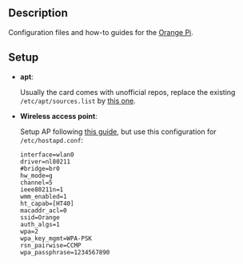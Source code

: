 Description
-----------

Configuration files and how-to guides for the [Orange Pi](http://www.orangepi.org/).

Setup
-----

* **apt**: 

   Usually the card comes with unofficial repos, replace the existing `/etc/apt/sources.list` by [this one](sources.list).

* **Wireless access point**: 

   Setup AP following [this guide](https://github.com/luiscarlosgph/how-to/tree/main/access_point), but use this configuration for `/etc/hostapd.conf`:

   ```
   interface=wlan0
   driver=nl80211
   #bridge=br0
   hw_mode=g
   channel=5
   ieee80211n=1
   wmm_enabled=1
   ht_capab=[HT40]
   macaddr_acl=0
   ssid=Orange
   auth_algs=1
   wpa=2
   wpa_key_mgmt=WPA-PSK
   rsn_pairwise=CCMP
   wpa_passphrase=1234567890
   ```
